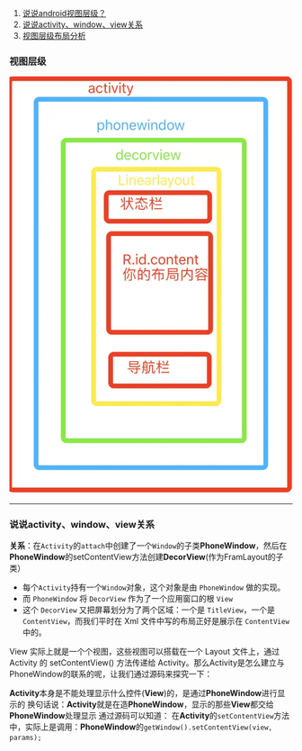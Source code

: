 1. [说说android视图层级？](#view_hierarchy)
2. [说说activity、window、view关系](#relation)
3. [视图层级布局分析](../1.性能优化/4.视图层级布局分析.md)

### <span id = "view_hierarchy">视图层级</span>
![视图层级](../../picture/view_hierarchy.png)

--------------------

### <span id = "relation">说说activity、window、view关系</span>

**关系**：在`Activity`的`attach`中创建了一个`Window`的子类**PhoneWindow**，然后在**PhoneWindow**的setContentView方法创建**DecorView**(作为FramLayout的子类）





- 每个`Activity`持有一个`Window`对象，这个对象是由 `PhoneWindow` 做的实现。
- 而 `PhoneWindow` 将 `DecorView` 作为了一个应用窗口的根 `View`
- 这个 `DecorView` 又把屏幕划分为了两个区域：一个是 `TitleView`，一个是 `ContentView`，而我们平时在 Xml 文件中写的布局正好是展示在 `ContentView` 中的。




View 实际上就是一个个视图，这些视图可以搭载在一个 Layout 文件上，通过 Activity 的 setContentView() 方法传递给 Activity。那么Activity是怎么建立与PhoneWindow的联系的呢，让我们通过源码来探究一下：

**Activity**本身是不能处理显示什么控件(**View**)的，是通过**PhoneWindow**进行显示的
换句话说：**Activity**就是在造**PhoneWindow**，显示的那些**View**都交给**PhoneWindow**处理显示
通过源码可以知道： 在**Activity**的`setContentView`方法中，实际上是调用：**PhoneWindow**的`getWindow().setContentView(view, params);`






